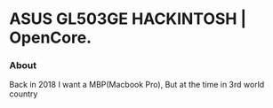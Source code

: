 # ASUS GL503GE HACKINTOSH | OpenCore.

### About
Back in 2018 I want a MBP(Macbook Pro), But at the time in 3rd world country 